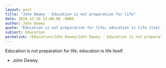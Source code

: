 ```yaml
---
layout: post
title: "John Dewey - Education is not preparation for life"
date: 2024-12-28 12:00:00 -0000
author: John Dewey
quote: "Education is not preparation for life; education is life itself."
subject: Education
permalink: /Education/John Dewey/John Dewey - Education is not preparation for life
---
```


Education is not preparation for life; education is life itself.

- John Dewey
